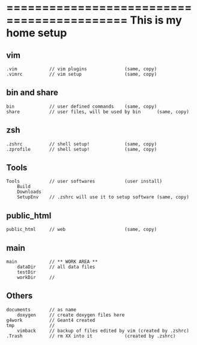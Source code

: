 
===========================================
        This is my home setup
===========================================

vim
-----------
    .vim            // vim plugins              (same, copy)
    .vimrc          // vim setup                (same, copy)

bin and share
-----------
    bin             // user defined commands    (same, copy)
    share           // user files, will be used by bin      (same, copy)

zsh
-----------
    .zshrc          // shell setup!             (same, copy)
    .zprofile       // shell setup!             (same, copy)

Tools
-----------
    Tools           // user softwares           (user install)
        Build
        Downloads
        SetupEnv    // .zshrc will use it to setup software (same, copy)

public_html
-----------
    public_html     // web                      (same, copy)

main
-----------
    main            // ** WORK AREA **
        dataDir     // all data files
        testDir
        workDir     // 

Others
-----------
    documents       // as name
        doxygen     // create doxygen files here
    g4work          // Geant4 created
    tmp             // 
        vimback     // backup of files edited by vim (created by .zshrc)
    .Trash          // rm XX into it            (created by .zshrc)


